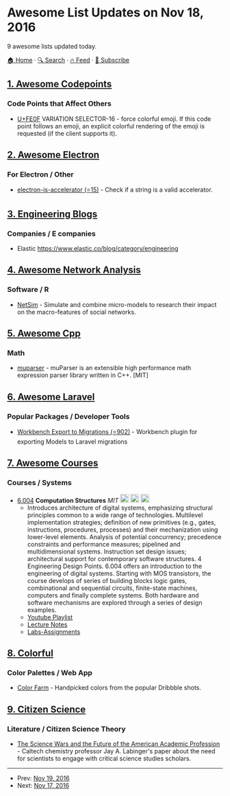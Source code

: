 # Awesome List Updates on Nov 18, 2016

9 awesome lists updated today.

[🏠 Home](/README.md) · [🔍 Search](https://test.trackawesomelist.com/search/) · [🔥 Feed](https://test.trackawesomelist.com/rss.xml) · [📮 Subscribe](https://trackawesomelist.us17.list-manage.com/subscribe?u=d2f0117aa829c83a63ec63c2f&id=36a103854c)



## [1. Awesome Codepoints](/content/Codepoints/awesome-codepoints/README.md)

### Code Points that Affect Others

*   [U+FE0F](https://codepoints.net/U+FE0F) VARIATION SELECTOR-16 - force
    colorful emoji. If this code point follows an emoji, an explicit colorful
    rendering of the emoji is requested (if the client supports it).

## [2. Awesome Electron](/content/sindresorhus/awesome-electron/README.md)

### For Electron / Other

*   [electron-is-accelerator (⭐15)](https://github.com/brrd/electron-is-accelerator) - Check if a string is a valid accelerator.

## [3. Engineering Blogs](/content/kilimchoi/engineering-blogs/README.md)

### Companies / E companies

*   Elastic <https://www.elastic.co/blog/category/engineering>

## [4. Awesome Network Analysis](/content/briatte/awesome-network-analysis/README.md)

### Software / R

*   [NetSim](http://www.christoph-stadtfeld.com/netsim/) - Simulate and combine micro-models to research their impact on the macro-features of social networks.

## [5. Awesome Cpp](/content/fffaraz/awesome-cpp/README.md)

### Math

*   [muparser](http://beltoforion.de/article.php?a=muparser) - muParser is an extensible high performance math expression parser library written in C++. \[MIT]

## [6. Awesome Laravel](/content/chiraggude/awesome-laravel/README.md)

### Popular Packages / Developer Tools

*   [Workbench Export to Migrations (⭐902)](https://github.com/beckenrode/mysql-workbench-export-laravel-5-migrations) - Workbench plugin for exporting Models to Laravel migrations

## [7. Awesome Courses](/content/prakhar1989/awesome-courses/README.md)

### Courses / Systems

*   [6.004](https://6004.mit.edu/) **Computation Structures** *MIT* <img src="https://assets-cdn.github.com/images/icons/emoji/unicode/1f4bb.png" width="20" height="20" alt="Assignments" title="Assignments" /> <img src="https://assets-cdn.github.com/images/icons/emoji/unicode/1f4dd.png" width="20" height="20" alt="Lecture Notes" title="Lecture Notes" /> <img src="https://assets-cdn.github.com/images/icons/emoji/unicode/1f4f9.png" width="20" height="20" alt="Lecture Videos" title="Lecture Videos" />
    *   Introduces architecture of digital systems, emphasizing structural principles common to a wide range of technologies. Multilevel implementation strategies; definition of new primitives (e.g., gates, instructions, procedures, processes) and their mechanization using lower-level elements. Analysis of potential concurrency; precedence constraints and performance measures; pipelined and multidimensional systems. Instruction set design issues; architectural support for contemporary software structures. 4 Engineering Design Points. 6.004 offers an introduction to the engineering of digital systems. Starting with MOS transistors, the course develops of series of building blocks logic gates, combinational and sequential circuits, finite-state machines, computers and finally complete systems. Both hardware and software mechanisms are explored through a series of design examples.
    *   [Youtube Playlist](https://www.youtube.com/watch?v=9DWlqtsNGV0\&index=1\&list=PLmP5iIyVnKPQ-cO_EENdUgEdlRf0u5LYa)
    *   [Lecture Notes](http://computationstructures.org/notes/tradeoffs/notes.html)
    *   [Labs-Assignments](http://computationstructures.org/exercises/cmos/lab.html)

## [8. Colorful](/content/Siddharth11/Colorful/README.md)

### Color Palettes / Web App

*   [Color Farm](http://color.farm/) - Handpicked colors from the popular Dribbble shots.

## [9. Citizen Science](/content/dylanrees/citizen-science/README.md)

### Literature / Citizen Science Theory

*   [The Science Wars and the Future of the American Academic Profession](http://www.its.caltech.edu/\~bi/labinger/nontechpdfs/7sciencewars.pdf) - Caltech chemistry professor Jay A. Labinger's paper about the need for scientists to engage with critical science studies scholars.

---

- Prev: [Nov 19, 2016](/content/2016/11/19/README.md)
- Next: [Nov 17, 2016](/content/2016/11/17/README.md)